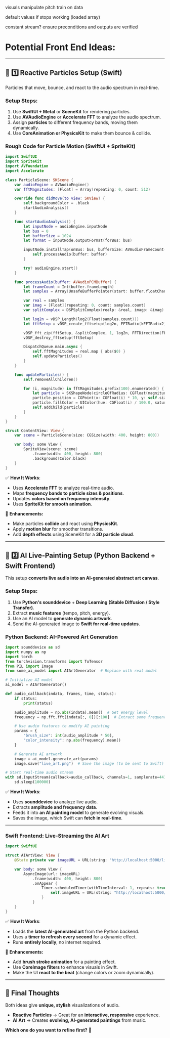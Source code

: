 visuals
manipulate pitch
train on data 

default values if stops working 
(loaded array)

constant stream?
ensure preconditions and outputs are verified

# Potential Front End Ideas:
---

## **🎵 1️⃣ Reactive Particles Setup (Swift)**
Particles that move, bounce, and react to the audio spectrum in real-time.

### **Setup Steps:**
1. Use **SwiftUI + Metal** or **SceneKit** for rendering particles.
2. Use **AVAudioEngine** or **Accelerate FFT** to analyze the audio spectrum.
3. Assign **particles** to different frequency bands, moving them dynamically.
4. Use **CoreAnimation or PhysicsKit** to make them bounce & collide.

### **Rough Code for Particle Motion (SwiftUI + SpriteKit)**
```swift
import SwiftUI
import SpriteKit
import AVFoundation
import Accelerate

class ParticleScene: SKScene {
    var audioEngine = AVAudioEngine()
    var fftMagnitudes: [Float] = Array(repeating: 0, count: 512)

    override func didMove(to view: SKView) {
        self.backgroundColor = .black
        startAudioAnalysis()
    }

    func startAudioAnalysis() {
        let inputNode = audioEngine.inputNode
        let bus = 0
        let bufferSize = 1024
        let format = inputNode.outputFormat(forBus: bus)

        inputNode.installTap(onBus: bus, bufferSize: AVAudioFrameCount(bufferSize), format: format) { (buffer, time) in
            self.processAudio(buffer: buffer)
        }

        try? audioEngine.start()
    }

    func processAudio(buffer: AVAudioPCMBuffer) {
        let frameCount = Int(buffer.frameLength)
        let samples = Array(UnsafeBufferPointer(start: buffer.floatChannelData?[0], count: frameCount))

        var real = samples
        var imag = [Float](repeating: 0, count: samples.count)
        var splitComplex = DSPSplitComplex(realp: &real, imagp: &imag)

        let log2n = vDSP_Length(log2(Float(samples.count)))
        let fftSetup = vDSP_create_fftsetup(log2n, FFTRadix(kFFTRadix2))!

        vDSP_fft_zip(fftSetup, &splitComplex, 1, log2n, FFTDirection(FFT_FORWARD))
        vDSP_destroy_fftsetup(fftSetup)

        DispatchQueue.main.async {
            self.fftMagnitudes = real.map { abs($0) }
            self.updateParticles()
        }
    }

    func updateParticles() {
        self.removeAllChildren()

        for (i, magnitude) in fftMagnitudes.prefix(100).enumerated() {
            let particle = SKShapeNode(circleOfRadius: CGFloat(magnitude * 50))
            particle.position = CGPoint(x: CGFloat(i) * 10, y: self.size.height / 2 + CGFloat(magnitude * 100))
            particle.fillColor = UIColor(hue: CGFloat(i) / 100.0, saturation: 1.0, brightness: 1.0, alpha: 1.0)
            self.addChild(particle)
        }
    }
}

struct ContentView: View {
    var scene = ParticleScene(size: CGSize(width: 400, height: 800))

    var body: some View {
        SpriteView(scene: scene)
            .frame(width: 400, height: 800)
            .background(Color.black)
    }
}
```
✅ **How It Works**:
- Uses **Accelerate FFT** to analyze real-time audio.
- Maps **frequency bands to particle sizes & positions**.
- Updates **colors based on frequency intensity**.
- Uses **SpriteKit for smooth animation**.

🎨 **Enhancements:**
- Make particles **collide** and react using **PhysicsKit**.
- Apply **motion blur** for smoother transitions.
- Add **depth effects** using SceneKit for a **3D particle cloud**.

---

## **🧠 2️⃣ AI Live-Painting Setup (Python Backend + Swift Frontend)**
This setup **converts live audio into an AI-generated abstract art canvas**.

### **Setup Steps:**
1. Use **Python's sounddevice** + **Deep Learning (Stable Diffusion / Style Transfer)**.
2. Extract **music features** (tempo, pitch, energy).
3. Use an AI model to **generate dynamic artwork**.
4. Send the AI-generated image to **Swift for real-time updates**.

### **Python Backend: AI-Powered Art Generation**
```python
import sounddevice as sd
import numpy as np
import torch
from torchvision.transforms import ToTensor
from PIL import Image
from some_ai_model import AIArtGenerator  # Replace with real model

# Initialize AI model
ai_model = AIArtGenerator()

def audio_callback(indata, frames, time, status):
    if status:
        print(status)

    audio_amplitude = np.abs(indata).mean()  # Get energy level
    frequency = np.fft.fft(indata[:, 0])[:100]  # Extract some frequency data

    # Use audio features to modify AI painting
    params = {
        "brush_size": int(audio_amplitude * 50),
        "color_intensity": np.abs(frequency).mean()
    }

    # Generate AI artwork
    image = ai_model.generate_art(params)
    image.save("live_art.png")  # Save the image (to be sent to Swift)

# Start real-time audio stream
with sd.InputStream(callback=audio_callback, channels=1, samplerate=44100):
    sd.sleep(100000)
```
✅ **How It Works**:
- Uses **sounddevice** to analyze live audio.
- Extracts **amplitude and frequency data**.
- Feeds it into **an AI painting model** to generate evolving visuals.
- Saves the image, which Swift can **fetch in real-time**.

---

### **Swift Frontend: Live-Streaming the AI Art**
```swift
import SwiftUI

struct AIArtView: View {
    @State private var imageURL = URL(string: "http://localhost:5000/live_art.png")

    var body: some View {
        AsyncImage(url: imageURL)
            .frame(width: 400, height: 800)
            .onAppear {
                Timer.scheduledTimer(withTimeInterval: 1, repeats: true) { _ in
                    self.imageURL = URL(string: "http://localhost:5000/live_art.png?t=\(Date().timeIntervalSince1970)")
                }
            }
    }
}
```
✅ **How It Works**:
- Loads the **latest AI-generated art** from the Python backend.
- Uses a **timer to refresh every second** for a dynamic effect.
- Runs **entirely locally**, no internet required.

🎨 **Enhancements:**
- Add **brush stroke animation** for a painting effect.
- Use **CoreImage filters** to enhance visuals in Swift.
- Make the UI **react to the beat** (change colors or zoom dynamically).

---

## **🚀 Final Thoughts**
Both ideas give **unique, stylish** visualizations of audio.
- **Reactive Particles** → Great for an **interactive, responsive** experience.
- **AI Art** → Creates **evolving, AI-generated paintings** from music.

**Which one do you want to refine first?** 🚀